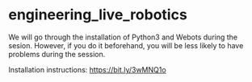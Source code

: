# engineering_live_robotics

We will go through the installation of Python3 and Webots during the sesion. However, if you do it beforehand, you will be less likely to have problems during the session.

Installation instructions: https://bit.ly/3wMNQ1o
